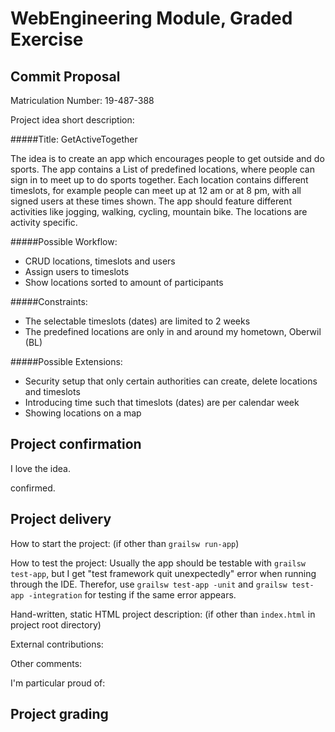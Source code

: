 # WebEngineering Module, Graded Exercise

## Commit Proposal

Matriculation Number: 19-487-388

Project idea short description:

#####Title: GetActiveTogether

The idea is to create an app which encourages people to get outside and do sports.
The app contains a List of predefined locations, where people can sign in to meet up to do sports together.
Each location contains different timeslots, for example people can meet up at 12 am or at 8 pm, with all signed users at these times shown.
The app should feature different activities like jogging, walking, cycling, mountain bike. The locations are activity specific.

#####Possible Workflow:
- CRUD locations, timeslots and users
- Assign users to timeslots
- Show locations sorted to amount of participants

#####Constraints:
- The selectable timeslots (dates) are limited to 2 weeks
- The predefined locations are only in and around my hometown, Oberwil (BL)

#####Possible Extensions:
- Security setup that only certain authorities can create, delete locations and timeslots
- Introducing time such that timeslots (dates) are per calendar week
- Showing locations on a map


## Project confirmation

I love the idea.

confirmed.

## Project delivery <to be filled by student>

How to start the project: (if other than `grailsw run-app`)

How to test the project:
Usually the app should be testable with `grailsw test-app`, but I get "test framework quit unexpectedly" error when running through the IDE.
Therefor, use `grailsw test-app -unit` and `grailsw test-app -integration` for testing if the same error appears.

Hand-written, static HTML 
project description:      (if other than `index.html` in project root directory)

External contributions:

Other comments: 

I'm particular proud of:


## Project grading 

<to be filled by lecturer>

